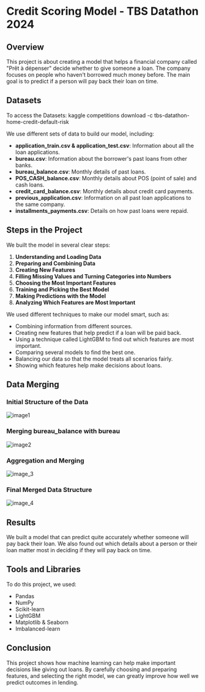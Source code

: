 # Credit Scoring Model - TBS Datathon 2024

## Overview
This project is about creating a model that helps a financial company called "Prêt à dépenser" decide whether to give someone a loan. The company focuses on people who haven't borrowed much money before. The main goal is to predict if a person will pay back their loan on time.

## Datasets
To access the Datasets: kaggle competitions download -c tbs-datathon-home-credit-default-risk

We use different sets of data to build our model, including:
- **application_train.csv & application_test.csv**: Information about all the loan applications.
- **bureau.csv**: Information about the borrower's past loans from other banks.
- **bureau_balance.csv**: Monthly details of past loans.
- **POS_CASH_balance.csv**: Monthly details about POS (point of sale) and cash loans.
- **credit_card_balance.csv**: Monthly details about credit card payments.
- **previous_application.csv**: Information on all past loan applications to the same company.
- **installments_payments.csv**: Details on how past loans were repaid.

## Steps in the Project
We built the model in several clear steps:

1. **Understanding and Loading Data**
2. **Preparing and Combining Data**
3. **Creating New Features**
4. **Filling Missing Values and Turning Categories into Numbers**
5. **Choosing the Most Important Features**
6. **Training and Picking the Best Model**
7. **Making Predictions with the Model**
8. **Analyzing Which Features are Most Important**

We used different techniques to make our model smart, such as:
- Combining information from different sources.
- Creating new features that help predict if a loan will be paid back.
- Using a technique called LightGBM to find out which features are most important.
- Comparing several models to find the best one.
- Balancing our data so that the model treats all scenarios fairly.
- Showing which features help make decisions about loans.

## Data Merging
### Initial Structure of the Data
![image1](https://github.com/revanthkrishnamg/Credit-Model-Datathon-2024/assets/149286080/5ab175cd-84d8-4ac9-a89e-22b6974daa55)

### Merging bureau_balance with bureau
![image2](https://github.com/revanthkrishnamg/Credit-Model-Datathon-2024/assets/149286080/2c2c80b7-9b0e-4a15-8d5c-35b8125b2970)

### Aggregation and Merging
![image_3](https://github.com/revanthkrishnamg/Credit-Model-Datathon-2024/assets/149286080/b6546529-7223-4617-a56b-83f4bd708da3)

### Final Merged Data Structure
![image_4](https://github.com/revanthkrishnamg/Credit-Model-Datathon-2024/assets/149286080/25daaba3-e35a-4738-b481-3768c4b5ae16)

## Results
We built a model that can predict quite accurately whether someone will pay back their loan. We also found out which details about a person or their loan matter most in deciding if they will pay back on time.

## Tools and Libraries
To do this project, we used:
- Pandas
- NumPy
- Scikit-learn
- LightGBM
- Matplotlib & Seaborn
- Imbalanced-learn

## Conclusion
This project shows how machine learning can help make important decisions like giving out loans. By carefully choosing and preparing features, and selecting the right model, we can greatly improve how well we predict outcomes in lending.
